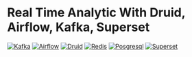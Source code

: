 # Real Time Analytic With Druid, Airflow, Kafka, Superset

[![Kafka](https://img.shields.io/badge/kafka-5.2.0-green)](https://kafka.apache.org/documentation/)
[![Airflow](https://img.shields.io/badge/airflow-2.2.4-green)](https://airflow.apache.org/docs/)
[![Druid](https://img.shields.io/badge/druid-0.22.1-orange)](https://druid.apache.org/docs/latest/design/)
[![Redis](https://img.shields.io/badge/redis-6.2.6-orange)](https://redis.io/)
[![Posgresql](https://img.shields.io/badge/postgres-14.1-alpine-brown)](https://www.postgresql.org/)
[![Superset](https://img.shields.io/badge/Superset-0.63-lightgrey)](https://superset.apache.org/docs/intro/)